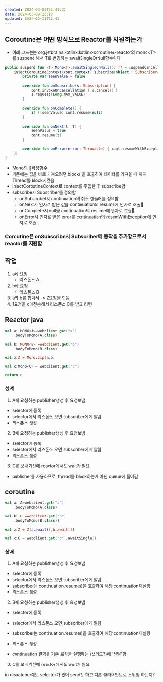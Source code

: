 ```yaml
---
created: 2024-03-02T22:41:32
date: 2024-03-08T23:18
updated: 2024-03-31T22:43
---
```

## Coroutine은 어떤 방식으로 Reactor를 지원하는가
- 아래 코드는는 org.jetbrains.kotlinx:kotlinx-coroutines-reactor의 mono\<T\>를 suspend 해서 T로 변경하는 awaitSingleOrNull함수이다
```kotlin
public suspend fun <T> Mono<T>.awaitSingleOrNull(): T? = suspendCancellableCoroutine { cont ->  
    injectCoroutineContext(cont.context).subscribe(object : Subscriber<T> {  
        private var seenValue = false  
  
        override fun onSubscribe(s: Subscription) {  
            cont.invokeOnCancellation { s.cancel() }  
            s.request(Long.MAX_VALUE)  
        }  
  
        override fun onComplete() {  
            if (!seenValue) cont.resume(null)  
        }  
  
        override fun onNext(t: T) {  
            seenValue = true  
            cont.resume(t)  
        }  
  
        override fun onError(error: Throwable) { cont.resumeWithException(error) }  
    })  
}
```
- Mono의 확장함수
- 기존에는 값을 바로 가져오려면 block()을 호출하여 데이터를 가져올 때 까지 Thread를 block시켰음
- injectCoroutineContext로 context를 주입한 후 subscribe함
- subscribe시 Subscriber를 정의함
	- onSubscribet시 continuation의 취소 핸들러를 정의함
	- onNext시 인자로 받은 값을 continuation의 resume에 인자로 호출
	- onComplete시 null을 continuation의 resume에 인자로 호출
	- onError시 인자로 받은 error를 continuation의 resumWithException에 인자로 호출

### Coroutine은 onSubscribe시 Subscriber에 동작을 추가함으로서 reactor를 지원함

## 작업
1. a에 요청 
   	- 리스폰스 A
2. b에 요청 
	- 리스폰스 B
3. a와 b를 합쳐서 -> Z요청을 만듬
4. 1요청을 c에전송해서 리스폰스 C를 받고 리턴

## Reactor java

```kotlin
val a: MONO<A>=webclient.get("a")
	.bodyToMono(A.class)

val b: MONO<B> =webclient.get("b")
	.bodyToMono(B.class)

val z:Z = Mono.zip(a,b)

val c:Mono<C> = webclient.get("c")

return c
```

### 상세
1. A에 요청하는 publisher생성 후 요청보냄
- selector에 등록
- selector에서 리스폰스 오면 subscriber에게 알림
- 리스폰스 생성

2. B에 요청하는 publisher생성 후 요청보냄
- selector에 등록
- selector에서 리스폰스 오면 subscriber에게 알림
- 리스폰스 생성

3. C를 보내기전에 reactor에서도 wait가 필요 
- publisher를 사용하므로, thread를 block하는게 아닌 queue에 들어감

## coroutine

```kotlin
val a: A=webclient.get("a")
	.bodyToMono(A.class)

val b: B =webclient.get("b")
	.bodyToMono(B.class))

val z:Z = Z(a.await(),b.await())

val c:C = webclient.get("c").awaitSingle()
```
### 상세
1. A에 요청하는 publisher생성 후 요청보냄
- selector에 등록
- selector에서 리스폰스 오면 subscriber에게 알림
- subscriber는 continuation.resume()을 호출하여 해당 continuation재실행
- 리스폰스 생성

2. B에 요청하는 publisher생성 후 요청보냄
- selector에 등록
- selector에서 리스폰스 오면 subscriber에게 알림
- subscriber는 continuation.resume()을 호출하여 해당 continuation재실행
- 리스폰스 생성

- continuation 결과를 기존 로직을 실행하는 (쓰레드?)에 '전달'함

3. C를 보내기전에 reactor에서도 wait가 필요 

io dispatcher에도 selector가 있어
send만 하고 다른 클라이언트로 스위칭 하는지?


